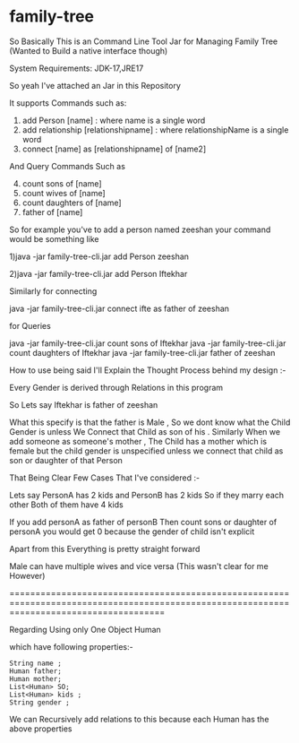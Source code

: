 # family-tree

So Basically This is an Command Line Tool Jar for Managing Family Tree
(Wanted to Build a native interface though)

System Requirements:
JDK-17,JRE17

So yeah I've attached an Jar in this Repository

It supports Commands such as:

1) add Person [name] : where name is a single word 
2) add relationship [relationshipname] :  where relationshipName is a single word
3) connect [name] as [relationshipname] of [name2]

And Query Commands Such as 

4) count sons of [name]
5) count wives of [name]
6) count daughters of [name]
7) father of [name]

So for example you've to add a person named zeeshan your command would be something like
 
1)java -jar family-tree-cli.jar add Person zeeshan


2)java -jar family-tree-cli.jar add Person Iftekhar


Similarly for connecting

java -jar family-tree-cli.jar connect ifte as father of zeeshan

for Queries

java -jar family-tree-cli.jar count sons of Iftekhar
java -jar family-tree-cli.jar count daughters of Iftekhar
java -jar family-tree-cli.jar father of zeeshan


How to use being said I'll Explain the Thought Process behind my design :-

Every Gender is derived through Relations in this program

So Lets say Iftekhar is father of zeeshan 

What this specify is that the father is Male , So we dont know what the Child Gender is unless We Connect that Child as son of his .
Similarly When we add someone as someone's mother , The Child has a mother which is female but the child gender is unspecified unless we connect that child as son or daughter of that Person


That Being Clear Few Cases That I've considered :-

Lets say PersonA has 2 kids and PersonB has 2 kids 
So if they marry each other Both of them have 4 kids

If you add personA as father of personB
Then count sons or daughter of personA you would get 0 because the gender of child isn't explicit

Apart from this Everything is pretty straight forward

Male can have multiple wives and vice versa (This wasn't clear for me However)


==========================================================================================================================================

Regarding Using only One Object Human

which have following properties:-

    String name ;
    Human father;
    Human mother;
    List<Human> SO;
    List<Human> kids ;
    String gender ;
    
We can Recursively add relations to this because each Human has the above properties     
    

